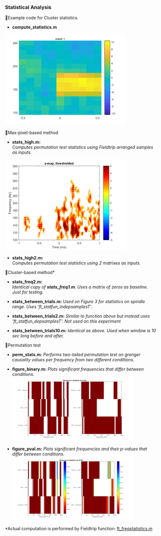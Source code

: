 ### Statistical Analysis

:dart:Example code for Cluster statistics.
* **compute_statistics.m**
<img src="example_stats.png" width="400">

:dart:Max-pixel-based method

* **stats_high.m:**  
*Computes permutation test statistics using Fieldtrip arranged samples as inputs.*
<img src="example_high_freq_stats.png" width="400">

* **stats_high2.m:**  
*Computes permutation test statistics using 2 matrixes as inputs.*

:dart:Cluster-based method*


* **stats_freq2.m:**  
*Identical copy of **stats_freq1.m**. Uses a matrix of zeros as baseline. Just for testing.* 

* **stats_between_trials.m:**
*Used on Figure 3 for statistics on spindle range.  Uses 'ft_statfun_indepsamplesT'.* 

* **stats_between_trials2.m:**
*Similar to function above but instead uses 'ft_statfun_depsamplesT'. Not used on this experiment*

* **stats_between_trials10.m:**
*Identical as above. Used when window is 10 sec long before and after.*  

:dart:Permutation test
* **perm_stats.m:**
*Performs two-tailed permutation test on granger causality values per frequency from two different conditions.*  

* **figure_binary.m:**
*Plots significant frequencies that differ between conditions.*  
    <img src="figure_bin.png" width="400">

* **figure_pval.m:**
*Plots significant frequencies and their p-values that differ between conditions.*  
    <img src="figure_pval.png" width="400">


*Actual computation is performed by Fieldtrip function: [ft_freqstatistics.m](http://www.fieldtriptoolbox.org/reference/ft_freqstatistics)



